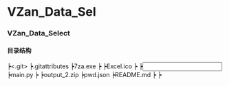 # VZan_Data_Sel
###  VZan_Data_Select

#### 目录结构

┝<.git>
┝.gitattributes
┝7za.exe
┝<arch>
┝Excel.ico
┝<extra>
┝<input>
┝main.py
┝<output>
┝output_2.zip
┝pwd.json
┝README.md
┝<XLS>
┝<XLSX>
